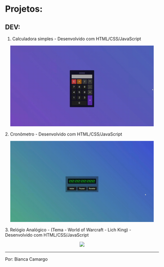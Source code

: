 # Projetos:

## DEV:

1. Calculadora simples - Desenvolvido com HTML/CSS/JavaScript
<p align="center">
    <img width="470" src="Calculadora_Simples.gif"/>
</p>
2. Cronômetro - Desenvolvido com HTML/CSS/JavaScript
<p align="center">
    <img width="470" src="Cronometro.gif"/>
</p>
3. Relógio Analógico - (Tema - World of Warcraft - Lich King) - Desenvolvido com HTML/CSS/JavaScript 
<p align="center">
    <img width="470" src="Relógio_Analógico.gif"/>
</p>

-------------------------------------------- 

Por: Bianca Camargo 
